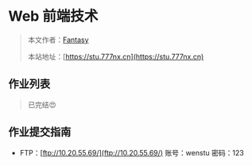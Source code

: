 # Web 前端技术

> 本文作者：[Fantasy](https://www.777nx.cn/personal/about/)
>
> 本站地址：[https://stu.777nx.cn](https://stu.777nx.cn)

## 作业列表

> 已完结:heart_eyes:


## 作业提交指南

- FTP：[ftp://10.20.55.69/](ftp://10.20.55.69/) 账号：wenstu 密码：123
